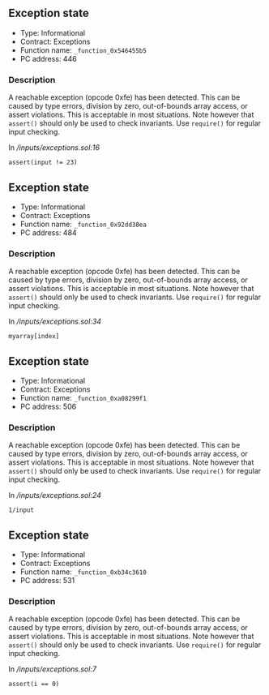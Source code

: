 

## Exception state

- Type: Informational
- Contract: Exceptions
- Function name: `_function_0x546455b5`
- PC address: 446



### Description
A reachable exception (opcode 0xfe) has been detected. This can be caused by type errors, division by zero, out-of-bounds array access, or assert violations. This is acceptable in most situations. Note however that `assert()` should only be used to check invariants. Use `require()` for regular input checking. 

In *<TESTDATA>/inputs/exceptions.sol:16*

```
assert(input != 23)
```


## Exception state

- Type: Informational
- Contract: Exceptions
- Function name: `_function_0x92dd38ea`
- PC address: 484



### Description
A reachable exception (opcode 0xfe) has been detected. This can be caused by type errors, division by zero, out-of-bounds array access, or assert violations. This is acceptable in most situations. Note however that `assert()` should only be used to check invariants. Use `require()` for regular input checking. 

In *<TESTDATA>/inputs/exceptions.sol:34*

```
myarray[index]
```


## Exception state

- Type: Informational
- Contract: Exceptions
- Function name: `_function_0xa08299f1`
- PC address: 506



### Description
A reachable exception (opcode 0xfe) has been detected. This can be caused by type errors, division by zero, out-of-bounds array access, or assert violations. This is acceptable in most situations. Note however that `assert()` should only be used to check invariants. Use `require()` for regular input checking. 

In *<TESTDATA>/inputs/exceptions.sol:24*

```
1/input
```


## Exception state

- Type: Informational
- Contract: Exceptions
- Function name: `_function_0xb34c3610`
- PC address: 531



### Description
A reachable exception (opcode 0xfe) has been detected. This can be caused by type errors, division by zero, out-of-bounds array access, or assert violations. This is acceptable in most situations. Note however that `assert()` should only be used to check invariants. Use `require()` for regular input checking. 

In *<TESTDATA>/inputs/exceptions.sol:7*

```
assert(i == 0)
```
